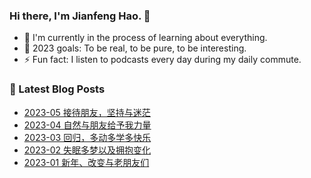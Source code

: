 ### Hi there, I'm Jianfeng Hao. 👋

- 🌱 I'm currently in the process of learning about everything.
- 🥅 2023 goals: To be real, to be pure, to be interesting.
- ⚡ Fun fact: I listen to podcasts every day during my daily commute.

### 📕 Latest Blog Posts
<!-- BLOG-POST-LIST:START -->
- [2023-05 接待朋友，坚持与迷茫](https://aetherhjf.com/2023/05/2023-05/)
- [2023-04 自然与朋友给予我力量](https://aetherhjf.com/2023/04/2023-04/)
- [2023-03 回归，多动多学多快乐](https://aetherhjf.com/2023/03/2023-03/)
- [2023-02 失眠多梦以及拥抱变化](https://aetherhjf.com/2023/02/2023-02/)
- [2023-01 新年、改变与老朋友们](https://aetherhjf.com/2023/01/2023-01/)
<!-- BLOG-POST-LIST:END -->
